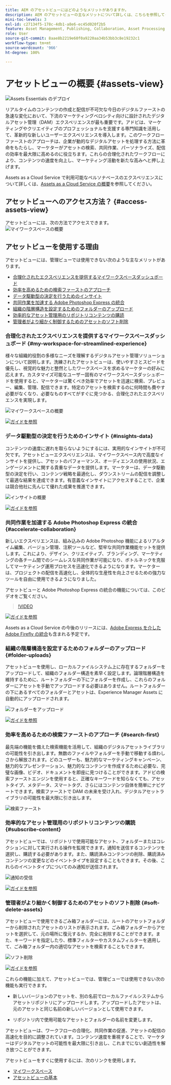 ```yaml
---
title: AEM のアセットビューにはどのようなメリットがありますか。
description: AEM のアセットビューの主なメリットについて詳しくは、こちらを参照してください。アドビは、マーケティングやクリエイティブのプロフェッショナルを支援する専門知識を活用して、革新的な新しいユーザーエクスペリエンスを導入します。
mini-toc-levels: 3
exl-id: c27134f5-178c-4db1-a8e6-ec45d020f2b5
feature: Asset Management, Publishing, Collaboration, Asset Processing
role: User
source-git-commit: 8aae8b2219e60f0a9220aa34b53bb3c8e19232c1
workflow-type: tm+mt
source-wordcount: '966'
ht-degree: 100%

---
```


# アセットビューの概要 {#assets-view}

![Assets Essentials のデプロイ](assets/banner-image.jpg)

リアルタイムのコンテンツの作成と配信が不可欠な今日のデジタルファーストの急速な変化において、下流のマーケティングベロシティ向けに設計されたデジタルアセット管理（DAM）エクスペリエンスが最も重要です。アドビは、マーケティングやクリエイティブのプロフェッショナルを支援する専門知識を活用して、革新的な新しいユーザーエクスペリエンスを導入します。このワークフローファーストのアプローチは、企業が動的なデジタルアセットを処理する方法に革命をもたらし、マーケターがアセットの検索、共同作業、パーソナライズ、配信の効率を最大限に高めるのに役立ちます。これらの合理化されたワークフローにより、コンテンツの速度を向上し、マーケティング活動を新たな高みへと押し上げます。

Assets as a Cloud Service で利用可能なペルソナベースのエクスペリエンスについて詳しくは、[Assets as a Cloud Service の概要](/help/assets/overview.md#persona-based-experiences)を参照してください。

## アセットビューへのアクセス方法？ {#access-assets-view}

アセットビューには、次の方法でアクセスできます。
![マイワークスペースの概要](assets/assets-view.png)

<!--

* **Toggle in Admin view**

    * Log into [!DNL Experience Manager] using Cloud Manager.
    * Navigate to **[!UICONTROL Assets]** > **[!UICONTROL Files]**.
    * Click the profile icon on the top right corner.
    * Click **[!UICONTROL Switch View]** from the **[!UICONTROL Profile Settings]** section.
    Repeat these steps to switch back to the Admin view.

* **Product Switcher**
    * Log into [!DNL Experience Manager] and click ![Product selector](assets/waffle-icon.svg).
    * Select **[!UICONTROL Experience Manager Assets]** to access the Assets view.
    * Select **[!UICONTROL Experience Manager]** to access the Admin view.

* **Quick Links** 
    * Log into experience.adobe.com.
    * Click **[!UICONTROL Experience Manager Assets]** to access the Assets view.
    * Click **[!UICONTROL Experience Manager Assets]** to access the Assets view.

    -->

## アセットビューを使用する理由

アセットビューには、管理ビューでは使用できない次のような主なメリットがあります。

* [合理化されたエクスペリエンスを提供するマイワークスペースダッシュボード](#my-workspace-for-streamlined-experience)
* [効率を高めるための検索ファーストのアプローチ](#search-first)
* [データ駆動型の決定を行うためのインサイト](#insights-data)
* [共同作業を加速する Adobe Photoshop Express の統合](#accelerate-collaboration)
* [組織の階層構造を設定するためのフォルダーのアップロード](#folder-uploads)
* [効率的なアセット管理用のリポジトリコンテンツの購読](#subscribe-content)
* [管理者がより細かく制御するためのアセットのソフト削除](#soft-delete-assets)

### 合理化されたエクスペリエンスを提供するマイワークスペースダッシュボード {#my-workspace-for-streamlined-experience}

様々な組織的役割の多様なニーズを理解するデジタルアセット管理ソリューションについて説明します。洗練されたアセットビューは、使いやすさとスピードを優先し、視覚的な魅力と整然としたワークスペースを求めるマーケターの好みに応えます。カスタマイズ可能なユーザー固有のマイワークスペースダッシュボードを使用すると、マーケターは驚くべき効率でアセットを迅速に検索、プレビュー、編集、管理、配信できます。特定のアセットを検索するのに何時間も費やす必要がなくなり、必要なものすべてがすぐに見つかる、合理化されたエクスペリエンスを実現します。

![マイワークスペースの概要](assets/my-workspace-demo.gif)

[![ガイドを参照](assets/see-the-guide-sm.png)](my-workspace-assets-view.md)


### データ駆動型の決定を行うためのインサイト {#insights-data}

コンテンツの速度に遅れを取らないようにするには、実用的なインサイトが不可欠です。アセットビューエクスペリエンスは、マイワークスペース内で高度なインサイトを提供し、アセットのパフォーマンス、オーディエンスの使用状況、エンゲージメントに関する貴重なデータを提供します。マーケターは、データ駆動型の決定を行い、コンテンツ戦略を最適化し、ダウンストリームの配信を調整して最適な結果を達成できます。有意義なインサイトにアクセスすることで、企業は競合他社に先んじて優れた成果を推進できます。

![インサイトの概要](assets/insights-overview.gif)

[![ガイドを参照](assets/see-the-guide-sm.png)](manage-reports-assets-view.md#view-live-statistics)


### 共同作業を加速する Adobe Photoshop Express の統合 {#accelerate-collaboration}

新しいエクスペリエンスは、組み込みの Adobe Photoshop 機能によるリアルタイム編集、バージョン管理、注釈ツールなど、堅牢な共同作業機能セットを提供します。これにより、デザイン、クリエイティブ、ブランディング、マーケティングの各チーム間でのシームレスな共同作業が可能になり、ボトルネックを克服してマーケティング運用プロセスを迅速化できるようになります。マーケターは、プロジェクトの配信を高速化し、全体的な生産性を向上させるための強力なツールを自由に使用できるようになりました。

アセットビューと Adobe Photoshop Express の統合の機能については、このビデオをご覧ください。

>[!VIDEO](https://video.tv.adobe.com/v/3420922)

[![ガイドを参照](assets/see-the-guide-sm.png)](edit-images-assets-view.md)

Assets as a Cloud Service の今後のリリースには、[Adobe Express を介した Adobe Firefly の統合](https://firefly.adobe.com/?gclid=EAIaIQobChMIlZeKuNfj_wIVeyCtBh3e5g2cEAAYASAAEgL56_D_BwE&sdid=JM4FW6VL&mv=search&mv2=paidsearch&ef_id=EAIaIQobChMIlZeKuNfj_wIVeyCtBh3e5g2cEAAYASAAEgL56_D_BwE:G:s&s_kwcid=AL!3085!3!652077237594!e!!g!!adobe%20firefly!19870733758!148140507838)も含まれる予定です。

### 組織の階層構造を設定するためのフォルダーのアップロード {#folder-uploads}

アセットビューを使用し、ローカルファイルシステム上に存在するフォルダーをアップロードして、組織のフォルダー構造を素早く設定します。論理階層構造を維持するために、ルートフォルダーの下にフォルダーを作成し、これらのフォルダーにアセットを手動でアップロードする必要はありません。ルートフォルダーの下にあるすべてのフォルダーとアセットは、Experience Manager Assets に自動的にアップロードされます。

![フォルダーをアップロード](assets/folder-uploads.gif)

[![ガイドを参照](assets/see-the-guide-sm.png)](add-delete-assets-view.md)

### 効率を高めるための検索ファーストのアプローチ {#search-first}

最先端の機能を備えた検索機能を活用して、組織のデジタルアセットライブラリの可能性を引き出します。無数のファイルやフォルダーを手動で移動する煩わしさから解放されます。どのユーザーも、魅力的なマーケティングキャンペーン、魅力的なプレゼンテーション、魅力的なコンテンツを作成するために必要な、完璧な画像、ビデオ、ドキュメントを即座に見つけることができます。アドビの検索ファーストエンジンを使用すると、正確なキーワードを知らなくても、アセットタイプ、メタデータ、スマートタグ、さらにはコンテンツ自体を簡単にナビゲートできます。検索ファーストで DAM の未来を受け入れ、デジタルアセットライブラリの可能性を最大限に引き出します。

![検索ファースト](assets/search-first.gif)

### 効率的なアセット管理用のリポジトリコンテンツの購読 {#subscribe-content}

アセットビューでは、リポジトリで使用可能なアセット、フォルダーまたはコレクションに対して実行される操作を監視できます。通知を送信するコンテンツを選択し、購読する必要があります。また、購読済みコンテンツの削除、購読済みコンテンツの変更などのイベントタイプを設定することもできます。その後、これらのイベントタイプについてのみ通知が送信されます。

![通知の受信](assets/notifications.gif)

[![ガイドを参照](assets/see-the-guide-sm.png)](manage-notifications-assets-view.md)

### 管理者がより細かく制御するためのアセットのソフト削除 {#soft-delete-assets}

アセットビューで使用できるごみ箱フォルダーには、ルートのアセットフォルダーから削除されたアセットのリストが表示されます。ごみ箱フォルダーからアセットを選択して、元の場所に復元するか、完全に削除することができます。また、キーワードを指定したり、標準フィルターやカスタムフィルターを適用して、ごみ箱フォルダー内の適切なアセットを検索することもできます。

![ソフト削除](assets/soft-delete.gif)

[![ガイドを参照](assets/see-the-guide-sm.png)](navigate-assets-view.md)

これらの機能に加えて、アセットビューでは、管理ビューでは使用できない次の機能も実行できます。

* 新しいバージョンのアセットを、別の名前でローカルファイルシステムからアセットリポジトリにアップロードします。アップロードしたアセットは、元のアセットと同じ名前の新しいバージョンとして使用できます。

* リポジトリ内で使用可能なアセットとフォルダーの名前を変更します。

アセットビューは、ワークフローの合理化、共同作業の促進、アセットの配信の高速化を目的に調整されています。コンテンツ速度を重視することで、マーケターはデジタルアセットの可能性を最大限に引き出し、これまでにない創造性を解き放つことができます。


アセットビューをすぐに使用するには、次のリンクを使用します。

* [マイワークスペース](/help/assets/my-workspace-assets-view.md)
* [アセットビューの基本](/help/assets/get-started-assets-view.md)
